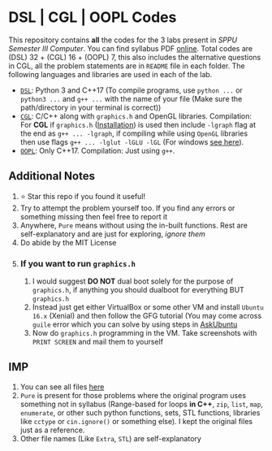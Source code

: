 # DSL | CGL | OOPL Codes

This repository contains **all** the codes for the 3 labs present in *SPPU Semester III Computer*. You can find syllabus PDF [online](https://pict.edu/time_table_syllabus/CE/SE-Computer-Engg-2019-Patt.pdf). Total codes are (DSL) 32 + (CGL) 16 + (OOPL) 7, this also includes the alternative questions in CGL, all the problem statements are in `README` file in each folder. The following languages and libraries are used in each of the lab. 

- [`DSL`](https://github.com/Eshan05/SemIII-Lab-SPPU/tree/main/DSL): Python 3 and C++17 (To compile programs, use `python ...` or `python3 ...` and `g++ ...` with the name of your file (Make sure the path/directory in your terminal is correct))
- [`CGL`](https://github.com/Eshan05/SemIII-Lab-SPPU/tree/main/CGL): C/C++ along with `graphics.h` and OpenGL libraries. Compilation: For **CGL** if `graphics.h` ([Installation](https://www.geeksforgeeks.org/add-graphics-h-c-library-gcc-compiler-linux/)) is used then include `-lgraph` flag at the end as `g++ ... -lgraph`, if compiling while using `OpenGL` libraries then use flags `g++ ... -lglut -lGLU -lGL` (For windows [see here](https://github.com/Eshan05/C-Things/blob/main/Graphics/Notice.md#compiling)).
- [`OOPL`](https://github.com/Eshan05/SemIII-Lab-SPPU/tree/main/OOPL): Only C++17. Compilation: Just using `g++`.

## Additional Notes

1. ⭐ Star this repo if you found it useful!
2.  Try to attempt the problem yourself too. If you find any errors or something missing then feel free to report it
3. Anywhere, `Pure` means without using the in-built functions. Rest are self-explanatory and are just for exploring, *ignore them*
4. Do abide by the MIT License
5. ### If you want to run `graphics.h`
    1. I would suggest **DO NOT** dual boot solely for the purpose of `graphics.h`, if anything you should dualboot for everything BUT `graphics.h`
    2. Instead just get either VirtualBox or some other VM and install `Ubuntu 16.x` (Xenial) and then follow the GFG tutorial (You may come across `guile` error which you can solve by using steps in [AskUbuntu](https://askubuntu.com/a/1120362)
    3. Now do `graphics.h` programming in the VM. Take screenshots with `PRINT SCREEN` and mail them to yourself

## IMP

1. You can see all files [here](./Files.md)
2. `Pure` is present for those problems where the original program uses something not in syllabus (Range-based for loops **in C++**, `zip`, `list`, `map`, `enumerate`,  or other such python functions, sets, STL functions, libraries like `cctype` or `cin.ignore()` or something else). I kept the original files just as a reference. 
3. Other file names (Like `Extra`, `STL`) are self-explanatory